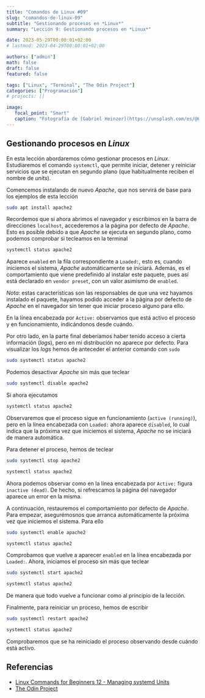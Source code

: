 ```yaml
---
title: "Comandos de Linux #09"
slug: "comandos-de-linux-09"
subtitle: "Gestionando procesos en *Linux*"
summary: "Lección 9: Gestionando procesos en *Linux*"

date: 2023-05-29T00:00:01+02:00
# lastmod: 2023-04-29T00:00:01+02:00

authors: ["admin"]
math: false
draft: false
featured: false

tags: ["Linux", "Terminal", "The Odin Project"]
categories: ["Programación"]
# projects: []

image:
   focal_point: "Smart"
   caption: "Fotografía de [Gabriel Heinzer](https://unsplash.com/es/@6heinz3r), disponible en [Unsplash](https://unsplash.com/es/fotos/4Mw7nkQDByk)."
---
```


## Gestionando procesos en *Linux*

En esta lección abordaremos cómo gestionar procesos en *Linux*. Estudiaremos el comando `systemctl`, que permite iniciar, detener y reiniciar servicios que se ejecutan en segundo plano (que habitualmente reciben el nombre de *units*).

Comencemos instalando de nuevo *Apache*, que nos servirá de base para los ejemplos de esta lección

```bash
sudo apt install apache2
```

Recordemos que si ahora abrimos el navegador y escribimos en la barra de direcciones `localhost`, accederemos a la página por defecto de *Apache*. Esto es posible debido a que *Apache* se ejecuta en segundo plano, como podemos comprobar si tecleamos en la terminal

```bash
systemctl status apache2
```

Aparece `enabled` en la fila correspondiente a `Loaded:`, esto es, cuando iniciemos el sistema, *Apache* automáticamente se iniciará. Además, es el comportamiento que viene predefinido al instalar este paquete, pues así está declarado en `vendor preset`, con un valor asimismo de `enabled`.

*Nota*: estas características son las responsables de que una vez hayamos instalado el paquete, hayamos podido acceder a la página por defecto de *Apache* en el navegador sin tener que iniciar proceso alguno para ello.

En la línea encabezada por `Active:` observamos que está activo el proceso y en funcionamiento, indicándonos desde cuándo.

Por otro lado, en la parte final deberíamos haber tenido acceso a cierta información (*logs*), pero en mi distribución no aparece por defecto. Para visualizar los *logs* hemos de anteceder el anterior comando con `sudo`

```bash
sudo systemctl status apache2
```

Podemos desactivar *Apache* sin más que teclear

```bash
sudo systemctl disable apache2
```

Si ahora ejecutamos

```bash
systemctl status apache2
```

Observaremos que el proceso sigue en funcionamiento (`active (running)`), pero en la línea encabezada con `Loaded:` ahora aparece `disabled`, lo cual indica que la próxima vez que iniciemos el sistema, *Apache* no se iniciará de manera automática.

Para detener el proceso, hemos de teclear

```bash
sudo systemctl stop apache2
```

```bash
systemctl status apache2
```

Ahora podemos observar como en la línea encabezada por `Active:` figura `inactive (dead)`. De hecho, si refrescamos la página del navegador aparece un error en la misma.

A continuación, restauremos el comportamiento por defecto de *Apache*. Para empezar, asegurémosnos que arranca automáticamente la próxima vez que iniciemos el sistema. Para ello

```bash
sudo systemctl enable apache2
```

```bash
systemctl status apache2
```

Comprobamos que vuelve a aparecer `enabled` en la línea encabezada por `Loaded:`. Ahora, iniciamos el proceso sin más que teclear

```bash
sudo systemctl start apache2
```

```bash
systemctl status apache2
```

De manera que todo vuelve a funcionar como al principio de la lección.

Finalmente, para reiniciar un proceso, hemos de escribir

```bash
sudo systemctl restart apache2
```

```bash
systemctl status apache2
```

Comprobaremos que se ha reiniciado el proceso observando desde cuándo está activo.


## Referencias

- [Linux Commands for Beginners 12 - Managing systemd Units](https://youtu.be/ZhW6mzzyqlM)
- [The Odin Project](https://www.theodinproject.com/)
